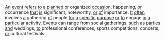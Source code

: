 [An](./an.md) [event](./event.md) [refers](./refers.md) [to](./to.md) [a](./a.md) [planned](./planned.md) [or](./or.md) organized [occasion,](./occasion.md) happening, [or](./or.md) occurrence [that](./that.md) [is](./is.md) significant, noteworthy, [or](./or.md) [of](./of.md) importance. [It](./it.md) [often](./often.md) involves [a](./a.md) gathering [of](./of.md) people [for](./for.md) [a](./a.md) [specific](./specific.md) [purpose](./purpose.md) [or](./or.md) [to](./to.md) engage [in](./in.md) [a](./a.md) [particular](./particular.md) [activity.](./activity.md) Events [can](./can.md) range [from](./from.md) social gatherings, [such](./such.md) [as](./as.md) parties [and](./and.md) weddings, [to](./to.md) professional conferences, sports competitions, concerts, [or](./or.md) cultural festivals.